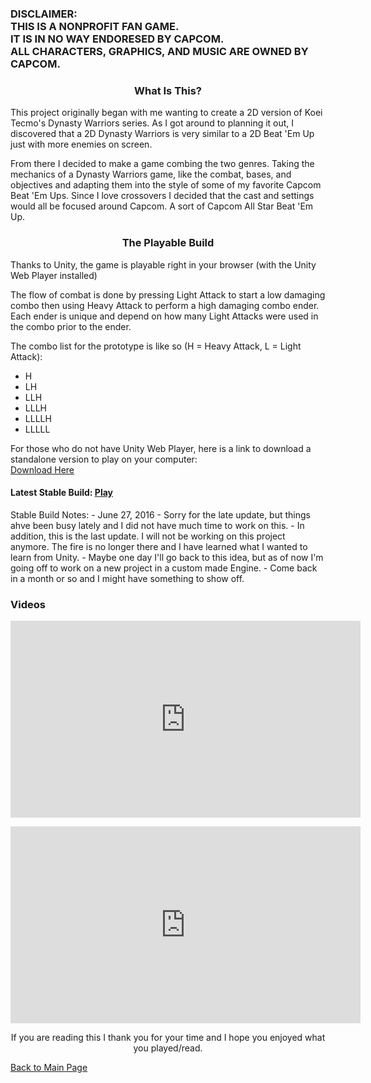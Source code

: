 <h3>DISCLAIMER:<br>THIS IS A NONPROFIT FAN GAME.<br>
IT IS IN NO WAY ENDORESED BY CAPCOM.<br>
ALL CHARACTERS, GRAPHICS, AND MUSIC ARE OWNED BY CAPCOM.</h3>

<h3><p align = "center">What Is This?</p></h3>

<p>This project originally began with me wanting to create a 2D version of Koei Tecmo's Dynasty Warriors series. As I got around to planning it out, I discovered that a 2D Dynasty Warriors is very similar to a 2D Beat 'Em Up just with more enemies on screen.</p>

<p>From there I decided to make a game combing the two genres. Taking the mechanics of a Dynasty Warriors game, like the combat, bases, and objectives and adapting them into the style of some of my favorite Capcom Beat 'Em Ups. Since I love crossovers I decided that the cast and settings would all be focused around Capcom. A sort of Capcom All Star Beat 'Em Up.</p>

<h3><p align = "center">The Playable Build</p></h3>

<p>Thanks to Unity, the game is playable right in your browser (with the Unity Web Player installed)</p>

<p>The flow of combat is done by pressing Light Attack to start a low damaging combo then using Heavy Attack to perform a high damaging combo ender. Each ender is unique and depend on how many Light Attacks were used in the combo prior to the ender.</p>

<p>The combo list for the prototype is like so (H = Heavy Attack, L = Light Attack):</p>
<ul>
<li>H</li>
<li>LH</li>
<li>LLH</li>
<li>LLLH</li>
<li>LLLLH</li>
<li>LLLLL</li>
</ul>

<p>For those who do not have Unity Web Player, here is a link to download a standalone version to play on your computer: <br><a href="https://drive.google.com/open?id=0B63ySixcTyG4VFNzUHc1dmhDVXM">Download Here</a></p>

<h4><p>Latest Stable Build: <a href="http://mvpet.github.io/ProjectWW/WeeklyBuild.html">Play</a></p></h4>
<p>Stable Build Notes:
- June 27, 2016
  - Sorry for the late update, but things ahve been busy lately and I did not have much time to work on this.
  - In addition, this is the last update. I will not be working on this project anymore. The fire is no longer there and I have learned what I wanted to learn from Unity.
  - Maybe one day I'll go back to this idea, but as of now I'm going off to work on a new project in a custom made Engine.
  - Come back in a month or so and I might have something to show off.
</p>

<h3><p>Videos</p></h3>

<p align="center"><iframe width="560" height="315" src="https://www.youtube.com/embed/reAcTrzuf9M" frameborder="0" allowfullscreen></iframe></p>

<p align="center"><iframe width="560" height="315" src="https://www.youtube.com/embed/I_Ku3A7V1wE" frameborder="0" allowfullscreen></iframe></p>

<center><p>If you are reading this I thank you for your time and I hope you enjoyed what you played/read.</p></center>

<p><a href="http://mvpet.github.io/">Back to Main Page</a></p>
